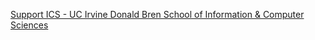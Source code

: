 [Support ICS - UC Irvine Donald Bren School of Information & Computer Sciences](https://qi.tc/qi/118345)